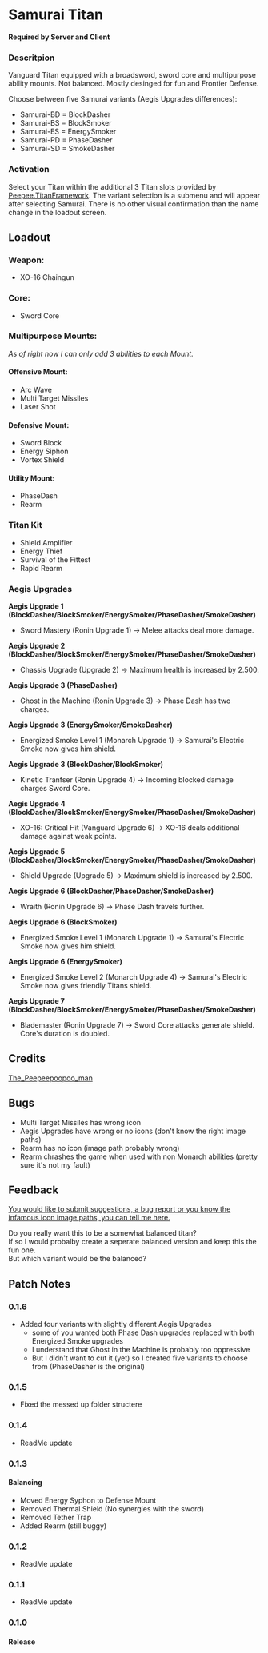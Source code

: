 # Samurai Titan

**Required by Server and Client**

### Descritpion
Vanguard Titan equipped with a broadsword, sword core and multipurpose ability mounts.
Not balanced. Mostly desinged for fun and Frontier Defense.

Choose between five Samurai variants (Aegis Upgrades differences):
- Samurai-BD = BlockDasher
- Samurai-BS = BlockSmoker
- Samurai-ES = EnergySmoker
- Samurai-PD = PhaseDasher
- Samurai-SD = SmokeDasher


### Activation
Select your Titan within the additional 3 Titan slots provided by <a href="https://northstar.thunderstore.io/package/The_Peepeepoopoo_man/Titanframework/">Peepee.TitanFramework</a>.
The variant selection is a submenu and will appear after selecting Samurai.
There is no other visual confirmation than the name change in the loadout screen.


## Loadout
### Weapon:
- XO-16 Chaingun


### Core:
- Sword Core


### Multipurpose Mounts:
*As of right now I can only add 3 abilities to each Mount.*

#### Offensive Mount:
- Arc Wave
- Multi Target Missiles
- Laser Shot

#### Defensive Mount:
- Sword Block
- Energy Siphon
- Vortex Shield

#### Utility Mount:
- PhaseDash
- Rearm


### Titan Kit
- Shield Amplifier
- Energy Thief
- Survival of the Fittest
- Rapid Rearm


### Aegis Upgrades
**Aegis Upgrade 1 (BlockDasher/BlockSmoker/EnergySmoker/PhaseDasher/SmokeDasher)**
- Sword Mastery (Ronin Upgrade 1)
-> Melee attacks deal more damage.

**Aegis Upgrade 2 (BlockDasher/BlockSmoker/EnergySmoker/PhaseDasher/SmokeDasher)**
- Chassis Upgrade (Upgrade 2)
-> Maximum health is increased by 2.500.

**Aegis Upgrade 3 (PhaseDasher)**
- Ghost in the Machine (Ronin Upgrade 3)
-> Phase Dash has two charges.

**Aegis Upgrade 3 (EnergySmoker/SmokeDasher)**
- Energized Smoke Level 1 (Monarch Upgrade 1)
-> Samurai's Electric Smoke now gives him shield.

**Aegis Upgrade 3 (BlockDasher/BlockSmoker)**
- Kinetic Tranfser (Ronin Upgrade 4)
-> Incoming blocked damage charges Sword Core.

**Aegis Upgrade 4 (BlockDasher/BlockSmoker/EnergySmoker/PhaseDasher/SmokeDasher)**
- XO-16: Critical Hit (Vanguard Upgrade 6)
-> XO-16 deals additional damage against weak points.

**Aegis Upgrade 5 (BlockDasher/BlockSmoker/EnergySmoker/PhaseDasher/SmokeDasher)**
- Shield Upgrade (Upgrade 5)
-> Maximum shield is increased by 2.500.

**Aegis Upgrade 6 (BlockDasher/PhaseDasher/SmokeDasher)**
- Wraith (Ronin Upgrade 6)
-> Phase Dash travels further.

**Aegis Upgrade 6 (BlockSmoker)**
- Energized Smoke Level 1 (Monarch Upgrade 1)
-> Samurai's Electric Smoke now gives him shield.

**Aegis Upgrade 6 (EnergySmoker)**
- Energized Smoke Level 2 (Monarch Upgrade 4)
-> Samurai's Electric Smoke now gives friendly Titans shield.

**Aegis Upgrade 7 (BlockDasher/BlockSmoker/EnergySmoker/PhaseDasher/SmokeDasher)**
- Blademaster (Ronin Upgrade 7)
-> Sword Core attacks generate shield. Core's duration is doubled.



## Credits
<a href="https://northstar.thunderstore.io/package/The_Peepeepoopoo_man/">The_Peepeepoopoo_man</a>


## Bugs
- Multi Target Missiles has wrong icon
- Aegis Upgrades have wrong or no icons (don't know the right image paths)
- Rearm has no icon (image path probably wrong)
- Rearm chrashes the game when used with non Monarch abilities (pretty sure it's not my fault)


## Feedback
<a href="https://forms.gle/n4FesmAWMDcWWUEf8">You would like to submit suggestions, a bug report or you know the infamous icon image paths, you can tell me here.</a>

Do you really want this to be a somewhat balanced titan? <br>
If so I would probalby create a seperate balanced version and keep this the fun one. <br>
But which variant would be the balanced?



## Patch Notes
### 0.1.6
- Added four variants with slightly different Aegis Upgrades
	- some of you wanted both Phase Dash upgrades replaced with both Energized Smoke upgrades
	- I understand that Ghost in the Machine is probably too oppressive
	- But I didn't want to cut it (yet) so I created five variants to choose from (PhaseDasher is the original)

### 0.1.5
- Fixed the messed up folder structere

### 0.1.4
- ReadMe update

### 0.1.3
#### Balancing
- Moved Energy Syphon to Defense Mount
- Removed Thermal Shield (No synergies with the sword)
- Removed Tether Trap
- Added Rearm (still buggy)

### 0.1.2
- ReadMe update

### 0.1.1
- ReadMe update

### 0.1.0
#### Release
